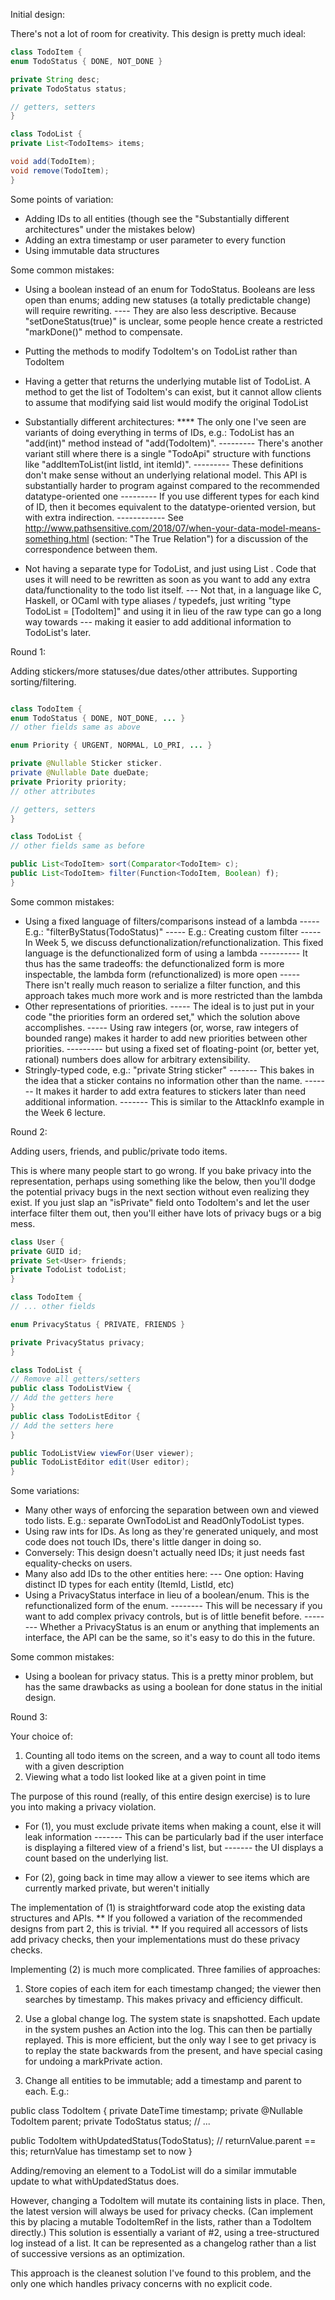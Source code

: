Initial design:

There's not a lot of room for creativity. This design is pretty much ideal:

```JAVA
class TodoItem {
enum TodoStatus { DONE, NOT_DONE }

private String desc;
private TodoStatus status;

// getters, setters
}

class TodoList {
private List<TodoItems> items;

void add(TodoItem);
void remove(TodoItem);
}

```

Some points of variation:

- Adding IDs to all entities (though see the "Substantially different architectures" under the mistakes below)
- Adding an extra timestamp or user parameter to every function
- Using immutable data structures

Some common mistakes:

- Using a boolean instead of an enum for TodoStatus. Booleans are less open than enums; adding new statuses (a totally predictable change) will require rewriting.
  ---- They are also less descriptive. Because "setDoneStatus(true)" is unclear, some people hence create a restricted "markDone()" method to compensate.

- Putting the methods to modify TodoItem's on TodoList rather than TodoItem

- Having a getter that returns the underlying mutable list of TodoList. A method to get the list of TodoItem's can exist, but it cannot allow clients to assume that modifying said list would modify the original TodoList

- Substantially different architectures:
  \*\*\*\* The only one I've seen are variants of doing everything in terms of IDs, e.g.: TodoList has an "add(int)" method instead of "add(TodoItem)".
  --------- There's another variant still where there is a single "TodoApi" structure with functions like "addItemToList(int listId, int itemId)".
  --------- These definitions don't make sense without an underlying relational model. This API is substantially harder to program against compared to the recommended datatype-oriented one
  --------- If you use different types for each kind of ID, then it becomes equivalent to the datatype-oriented version, but with extra indirection.
  ------------ See http://www.pathsensitive.com/2018/07/when-your-data-model-means-something.html (section: "The True Relation") for a discussion of the correspondence between them.

- Not having a separate type for TodoList, and just using List<TodoItem> . Code that uses it will need to be rewritten as soon as you want to add any extra data/functionality to the todo list itself.
  --- Not that, in a language like C, Haskell, or OCaml with type aliases / typedefs, just writing "type TodoList = [TodoItem]" and using it in lieu of the raw type can go a long way towards
  --- making it easier to add additional information to TodoList's later.

Round 1:

Adding stickers/more statuses/due dates/other attributes. Supporting sorting/filtering.

```JAVA

class TodoItem {
enum TodoStatus { DONE, NOT_DONE, ... }
// other fields same as above

enum Priority { URGENT, NORMAL, LO_PRI, ... }

private @Nullable Sticker sticker.
private @Nullable Date dueDate;
private Priority priority;
// other attributes

// getters, setters
}

class TodoList {
// other fields same as before

public List<TodoItem> sort(Comparator<TodoItem> c);
public List<TodoItem> filter(Function<TodoItem, Boolean) f);
}
```

Some common mistakes:

- Using a fixed language of filters/comparisons instead of a lambda
  ----- E.g.: "filterByStatus(TodoStatus)"
  ----- E.g.: Creating custom filter
  ----- In Week 5, we discuss defunctionalization/refunctionalization. This fixed language is the defunctionalized form of using a lambda
  ---------- It thus has the same tradeoffs: the defunctionalized form is more inspectable, the lambda form (refunctionalized) is more open
  ----- There isn't really much reason to serialize a filter function, and this approach takes much more work and is more restricted than the lambda
- Other representations of priorities.
  ----- The ideal is to just put in your code "the priorities form an ordered set," which the solution above accomplishes.
  ----- Using raw integers (or, worse, raw integers of bounded range) makes it harder to add new priorities between other priorities.
  --------- but using a fixed set of floating-point (or, better yet, rational) numbers does allow for arbitrary extensibility.
- Stringly-typed code, e.g.: "private String sticker"
  ------- This bakes in the idea that a sticker contains no information other than the name.
  ------- It makes it harder to add extra features to stickers later than need additional information.
  ------- This is similar to the AttackInfo example in the Week 6 lecture.

Round 2:

Adding users, friends, and public/private todo items.

This is where many people start to go wrong. If you bake privacy into the representation, perhaps using something like the below, then you'll
dodge the potential privacy bugs in the next section without even realizing they exist. If you just slap an "isPrivate" field onto TodoItem's and let
the user interface filter them out, then you'll either have lots of privacy bugs or a big mess.

```Java
class User {
private GUID id;
private Set<User> friends;
private TodoList todoList;
}

class TodoItem {
// ... other fields

enum PrivacyStatus { PRIVATE, FRIENDS }

private PrivacyStatus privacy;
}

class TodoList {
// Remove all getters/setters
public class TodoListView {
// Add the getters here
}
public class TodoListEditor {
// Add the setters here
}

public TodoListView viewFor(User viewer);
public TodoListEditor edit(User editor);
}
```

Some variations:

- Many other ways of enforcing the separation between own and viewed todo lists. E.g.: separate OwnTodoList and ReadOnlyTodoList types.
- Using raw ints for IDs. As long as they're generated uniquely, and most code does not touch IDs, there's little danger in doing so.
- Conversely: This design doesn't actually need IDs; it just needs fast equality-checks on users.
- Many also add IDs to the other entities here:
  --- One option: Having distinct ID types for each entity (ItemId, ListId, etc)
- Using a PrivacyStatus interface in lieu of a boolean/enum. This is the refunctionalized form of the enum.
  -------- This will be necessary if you want to add complex privacy controls, but is of little benefit before.
  -------- Whether a PrivacyStatus is an enum or anything that implements an interface, the API can be the same, so it's easy to do this in the future.

Some common mistakes:

- Using a boolean for privacy status. This is a pretty minor problem, but has the same drawbacks as using a boolean for done status in the initial design.

Round 3:

Your choice of:

1. Counting all todo items on the screen, and a way to count all todo items with a given description
2. Viewing what a todo list looked like at a given point in time

The purpose of this round (really, of this entire design exercise) is to lure you into making a privacy violation.

- For (1), you must exclude private items when making a count, else it will leak information
  ------- This can be particularly bad if the user interface is displaying a filtered view of a friend's list, but
  ------- the UI displays a count based on the underlying list.

- For (2), going back in time may allow a viewer to see items which are currently marked private, but weren't initially

The implementation of (1) is straightforward code atop the existing data structures and APIs.
** If you followed a variation of the recommended designs from part 2, this is trivial.
** If you required all accessors of lists add privacy checks, then your implementations must do these privacy checks.

Implementing (2) is much more complicated. Three families of approaches:

1. Store copies of each item for each timestamp changed; the viewer then searches by timestamp. This makes privacy and efficiency difficult.

2. Use a global change log. The system state is snapshotted. Each update in the system pushes an Action into the log. This can then be partially replayed.
   This is more efficient, but the only way I see to get privacy is to replay the state backwards from the present, and have special casing for undoing a markPrivate action.

3. Change all entities to be immutable; add a timestamp and parent to each. E.g.:

public class TodoItem {
private DateTime timestamp;
private @Nullable TodoItem parent;
private TodoStatus status;
// ...

public TodoItem withUpdatedStatus(TodoStatus); // returnValue.parent == this; returnValue has timestamp set to now
}

Adding/removing an element to a TodoList will do a similar immutable update to what withUpdatedStatus does.

However, changing a TodoItem will mutate its containing lists in place. Then, the latest version will always be used for privacy checks. (Can implement this by placing a mutable TodoItemRef in the lists, rather than a TodoItem directly.)
This solution is essentially a variant of #2, using a tree-structured log instead of a list. It can be represented as a changelog rather than a list of successive versions as an optimization.

This approach is the cleanest solution I've found to this problem, and the only one which handles privacy concerns with no explicit code.
